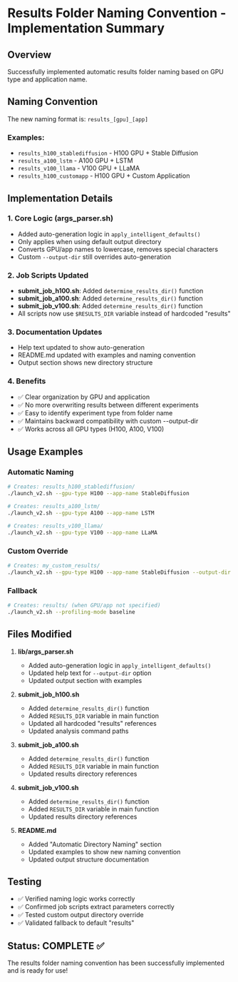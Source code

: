 # Results Folder Naming Convention - Implementation Summary

## Overview
Successfully implemented automatic results folder naming based on GPU type and application name.

## Naming Convention
The new naming format is: `results_[gpu]_[app]`

### Examples:
- `results_h100_stablediffusion` - H100 GPU + Stable Diffusion
- `results_a100_lstm` - A100 GPU + LSTM
- `results_v100_llama` - V100 GPU + LLaMA
- `results_h100_customapp` - H100 GPU + Custom Application

## Implementation Details

### 1. Core Logic (args_parser.sh)
- Added auto-generation logic in `apply_intelligent_defaults()`
- Only applies when using default output directory
- Converts GPU/app names to lowercase, removes special characters
- Custom `--output-dir` still overrides auto-generation

### 2. Job Scripts Updated
- **submit_job_h100.sh**: Added `determine_results_dir()` function
- **submit_job_a100.sh**: Added `determine_results_dir()` function  
- **submit_job_v100.sh**: Added `determine_results_dir()` function
- All scripts now use `$RESULTS_DIR` variable instead of hardcoded "results"

### 3. Documentation Updates
- Help text updated to show auto-generation
- README.md updated with examples and naming convention
- Output section shows new directory structure

### 4. Benefits
- ✅ Clear organization by GPU and application
- ✅ No more overwriting results between different experiments
- ✅ Easy to identify experiment type from folder name
- ✅ Maintains backward compatibility with custom --output-dir
- ✅ Works across all GPU types (H100, A100, V100)

## Usage Examples

### Automatic Naming
```bash
# Creates: results_h100_stablediffusion/
./launch_v2.sh --gpu-type H100 --app-name StableDiffusion

# Creates: results_a100_lstm/
./launch_v2.sh --gpu-type A100 --app-name LSTM

# Creates: results_v100_llama/
./launch_v2.sh --gpu-type V100 --app-name LLaMA
```

### Custom Override
```bash
# Creates: my_custom_results/
./launch_v2.sh --gpu-type H100 --app-name StableDiffusion --output-dir my_custom_results
```

### Fallback
```bash
# Creates: results/ (when GPU/app not specified)
./launch_v2.sh --profiling-mode baseline
```

## Files Modified

1. **lib/args_parser.sh**
   - Added auto-generation logic in `apply_intelligent_defaults()`
   - Updated help text for `--output-dir` option
   - Updated output section with examples

2. **submit_job_h100.sh**
   - Added `determine_results_dir()` function
   - Added `RESULTS_DIR` variable in main function
   - Updated all hardcoded "results" references
   - Updated analysis command paths

3. **submit_job_a100.sh**
   - Added `determine_results_dir()` function
   - Added `RESULTS_DIR` variable in main function
   - Updated results directory references

4. **submit_job_v100.sh**
   - Added `determine_results_dir()` function
   - Added `RESULTS_DIR` variable in main function
   - Updated results directory references

5. **README.md**
   - Added "Automatic Directory Naming" section
   - Updated examples to show new naming convention
   - Updated output structure documentation

## Testing
- ✅ Verified naming logic works correctly
- ✅ Confirmed job scripts extract parameters correctly
- ✅ Tested custom output directory override
- ✅ Validated fallback to default "results"

## Status: COMPLETE ✅
The results folder naming convention has been successfully implemented and is ready for use!
